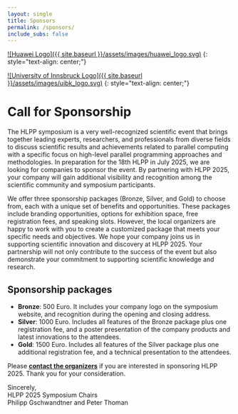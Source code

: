 ```yaml
---
layout: single
title: Sponsors
permalink: /sponsors/
include_subs: false
---
```


[![Huawei Logo]({{ site.baseurl }}/assets/images/huawei_logo.svg)](https://www.huawei.com)
{: style="text-align: center;"}

[![University of Innsbruck Logo]({{ site.baseurl }}/assets/images/uibk_logo.svg)](https://uibk.ac.at)
{: style="text-align: center;"}

# Call for Sponsorship

The HLPP symposium is a very well-recognized scientific event that brings together leading experts, researchers, and professionals from diverse fields to discuss scientific results and achievements related to parallel computing with a specific focus on high-level parallel programming approaches and methodologies. In preparation for the 18th HLPP in July 2025, we are looking for companies to sponsor the event. By partnering with HLPP 2025, your company will gain additional visibility and recognition among the scientific community and symposium participants.

We offer three sponsorship packages (Bronze, Silver, and Gold) to choose from, each with a unique set of benefits and opportunities. These packages include branding opportunities, options for exhibition space, free registration fees, and speaking slots. However, the local organizers are happy to work with you to create a customized package that meets your specific needs and objectives. We hope your company joins us in supporting scientific innovation and discovery at HLPP 2025. Your partnership will not only contribute to the success of the event but also demonstrate your commitment to supporting scientific knowledge and research.

## Sponsorship packages
 * **Bronze**: 500 Euro. It includes your company logo on the symposium website, and recognition during the opening and closing address.
 * **Silver**: 1000 Euro. Includes all features of the Bronze package plus one registration fee, and a poster presentation of the company products and latest innovations to the attendees.
 * **Gold**: 1500 Euro. Includes all features of the Silver package plus one additional registration fee, and a technical presentation to the attendees.

Please **[contact the organizers](mailto:philipp.gschwandtner@uibk.ac.at)** if you are interested in sponsoring HLPP 2025. Thank you for your consideration.

Sincerely,  
HLPP 2025 Symposium Chairs  
Philipp Gschwandtner and Peter Thoman
